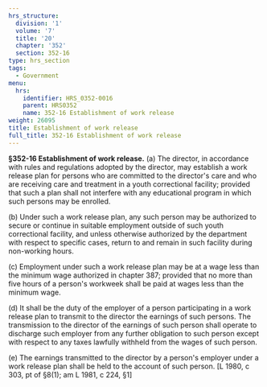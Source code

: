 ```yaml
---
hrs_structure:
  division: '1'
  volume: '7'
  title: '20'
  chapter: '352'
  section: 352-16
type: hrs_section
tags:
  - Government
menu:
  hrs:
    identifier: HRS_0352-0016
    parent: HRS0352
    name: 352-16 Establishment of work release
weight: 26095
title: Establishment of work release
full_title: 352-16 Establishment of work release
---
```

**§352-16 Establishment of work release.** (a) The director, in accordance with rules and regulations adopted by the director, may establish a work release plan for persons who are committed to the director's care and who are receiving care and treatment in a youth correctional facility; provided that such a plan shall not interfere with any educational program in which such persons may be enrolled.

(b) Under such a work release plan, any such person may be authorized to secure or continue in suitable employment outside of such youth correctional facility, and unless otherwise authorized by the department with respect to specific cases, return to and remain in such facility during non-working hours.

(c) Employment under such a work release plan may be at a wage less than the minimum wage authorized in chapter 387; provided that no more than five hours of a person's workweek shall be paid at wages less than the minimum wage.

(d) It shall be the duty of the employer of a person participating in a work release plan to transmit to the director the earnings of such persons. The transmission to the director of the earnings of such person shall operate to discharge such employer from any further obligation to such person except with respect to any taxes lawfully withheld from the wages of such person.

(e) The earnings transmitted to the director by a person's employer under a work release plan shall be held to the account of such person. [L 1980, c 303, pt of §8(1); am L 1981, c 224, §1]